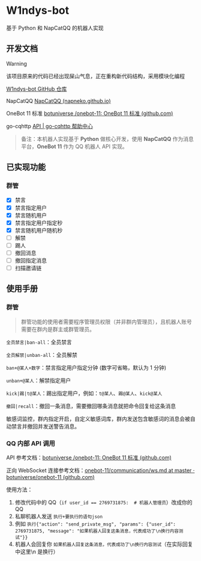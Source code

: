 # W1ndys-bot

基于 Python 和 NapCatQQ 的机器人实现

## 开发文档

> [!warning]
>
> 该项目原来的代码已经出现屎山气息，正在重构新代码结构，采用模块化编程
>
> [W1ndys-bot GitHub 仓库](https://github.com/your-repo/W1ndys-bot)

NapCatQQ [NapCatQQ (napneko.github.io)](https://napneko.github.io/zh-CN/#/)

OneBot 11 标准 [botuniverse /onebot-11: OneBot 11 标准 (github.com)](https://github.com/botuniverse/onebot-11#/)

go-cqhttp [API | go-cqhttp 帮助中心](https://docs.go-cqhttp.org/api/)

> 备注：本机器人实现基于 **Python** 做核心开发，使用 **NapCatQQ** 作为消息平台，**OneBot 11** 作为 QQ 机器人 API 实现。

## 已实现功能

### 群管

- [x] 禁言
- [x] 禁言指定用户
- [x] 禁言随机用户
- [x] 禁言指定用户指定秒
- [x] 禁言随机用户随机秒
- [ ] 解禁
- [ ] 踢人
- [ ] 撤回消息
- [ ] 撤回指定消息
- [ ] 扫描邀请链

## 使用手册

### 群管

> 群管功能的使用者需要程序管理员权限（并非群内管理员），且机器人账号需要在群内是群主或群管理员。

`全员禁言|ban-all`：全员禁言

`全员解禁|unban-all`：全员解禁

`ban+@某人+数字`：禁言指定用户指定分钟 (数字可省略，默认为 1 分钟)

`unban+@某人`：解禁指定用户

`kick|踢|t@某人`：踢出指定用户，例如：`t@某人`、`踢@某人`、`kick@某人`

`撤回|recall`：撤回一条消息，需要撤回哪条消息就把命令回复给这条消息

敏感词监控，群内指定开启，自定义敏感词库，群内发送包含敏感词的消息会被自动禁言并撤回并发送警告消息。

### QQ 内部 API 调用

API 参考文档：[botuniverse /onebot-11: OneBot 11 标准 (github.com)](https://github.com/botuniverse/onebot-11#/)

正向 WebSocket 连接参考文档：[onebot-11/communication/ws.md at master · botuniverse/onebot-11 (github.com)](https://github.com/botuniverse/onebot-11/blob/master/communication/ws.md)

使用方法：

1. 修改代码中的 QQ（`if user_id == 2769731875:  # 机器人管理员`）改成你的 QQ
1. 私聊机器人发送 `执行+要执行的语句json`
1. 例如 `执行{"action": "send_private_msg", "params": {"user_id": 2769731875, "message": "如果机器人回复这条消息，代表成功了\n换行内容测试"}}`
1. 机器人会回复你 `如果机器人回复这条消息，代表成功了\n换行内容测试`（在实际回复中这里\n 是换行）

